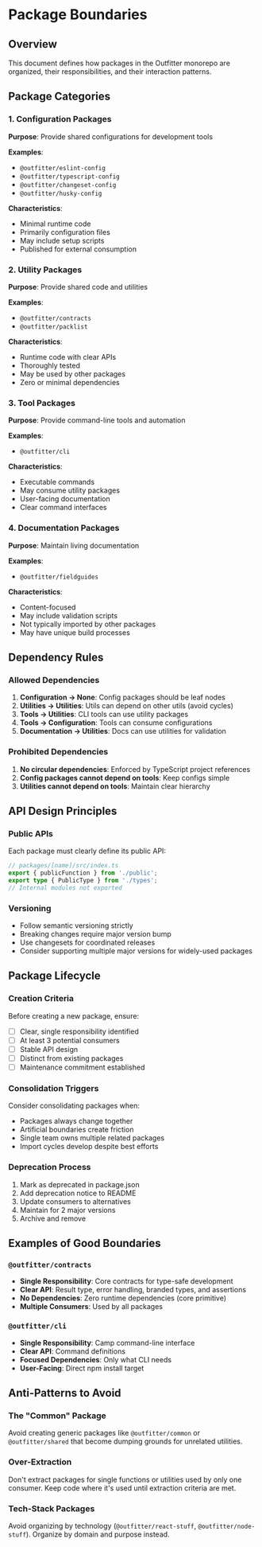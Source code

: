 # Package Boundaries

## Overview

This document defines how packages in the Outfitter monorepo are organized, their
responsibilities, and their interaction patterns.

## Package Categories

### 1. Configuration Packages

**Purpose**: Provide shared configurations for development tools

**Examples**:

- `@outfitter/eslint-config`
- `@outfitter/typescript-config`
- `@outfitter/changeset-config`
- `@outfitter/husky-config`

**Characteristics**:

- Minimal runtime code
- Primarily configuration files
- May include setup scripts
- Published for external consumption

### 2. Utility Packages

**Purpose**: Provide shared code and utilities

**Examples**:

- `@outfitter/contracts`
- `@outfitter/packlist`

**Characteristics**:

- Runtime code with clear APIs
- Thoroughly tested
- May be used by other packages
- Zero or minimal dependencies

### 3. Tool Packages

**Purpose**: Provide command-line tools and automation

**Examples**:

- `@outfitter/cli`

**Characteristics**:

- Executable commands
- May consume utility packages
- User-facing documentation
- Clear command interfaces

### 4. Documentation Packages

**Purpose**: Maintain living documentation

**Examples**:

- `@outfitter/fieldguides`

**Characteristics**:

- Content-focused
- May include validation scripts
- Not typically imported by other packages
- May have unique build processes

## Dependency Rules

### Allowed Dependencies

1. **Configuration → None**: Config packages should be leaf nodes
2. **Utilities → Utilities**: Utils can depend on other utils (avoid cycles)
3. **Tools → Utilities**: CLI tools can use utility packages
4. **Tools → Configuration**: Tools can consume configurations
5. **Documentation → Utilities**: Docs can use utilities for validation

### Prohibited Dependencies

1. **No circular dependencies**: Enforced by TypeScript project references
2. **Config packages cannot depend on tools**: Keep configs simple
3. **Utilities cannot depend on tools**: Maintain clear hierarchy

## API Design Principles

### Public APIs

Each package must clearly define its public API:

```typescript
// packages/[name]/src/index.ts
export { publicFunction } from './public';
export type { PublicType } from './types';
// Internal modules not exported
```

### Versioning

- Follow semantic versioning strictly
- Breaking changes require major version bump
- Use changesets for coordinated releases
- Consider supporting multiple major versions for widely-used packages

## Package Lifecycle

### Creation Criteria

Before creating a new package, ensure:

- [ ] Clear, single responsibility identified
- [ ] At least 3 potential consumers
- [ ] Stable API design
- [ ] Distinct from existing packages
- [ ] Maintenance commitment established

### Consolidation Triggers

Consider consolidating packages when:

- Packages always change together
- Artificial boundaries create friction
- Single team owns multiple related packages
- Import cycles develop despite best efforts

### Deprecation Process

1. Mark as deprecated in package.json
2. Add deprecation notice to README
3. Update consumers to alternatives
4. Maintain for 2 major versions
5. Archive and remove

## Examples of Good Boundaries

### `@outfitter/contracts`

- **Single Responsibility**: Core contracts for type-safe development
- **Clear API**: Result type, error handling, branded types, and assertions
- **No Dependencies**: Zero runtime dependencies (core primitive)
- **Multiple Consumers**: Used by all packages

### `@outfitter/cli`

- **Single Responsibility**: Camp command-line interface
- **Clear API**: Command definitions
- **Focused Dependencies**: Only what CLI needs
- **User-Facing**: Direct npm install target

## Anti-Patterns to Avoid

### The "Common" Package

Avoid creating generic packages like `@outfitter/common` or `@outfitter/shared`
that become dumping grounds for unrelated utilities.

### Over-Extraction

Don't extract packages for single functions or utilities used by only one
consumer. Keep code where it's used until extraction criteria are met.

### Tech-Stack Packages

Avoid organizing by technology (`@outfitter/react-stuff`,
`@outfitter/node-stuff`). Organize by domain and purpose instead.
